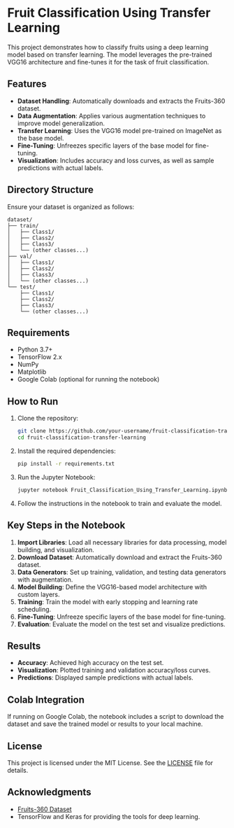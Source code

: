 # Fruit Classification Using Transfer Learning

This project demonstrates how to classify fruits using a deep learning model based on transfer learning. The model leverages the pre-trained VGG16 architecture and fine-tunes it for the task of fruit classification.

## Features

- **Dataset Handling**: Automatically downloads and extracts the Fruits-360 dataset.
- **Data Augmentation**: Applies various augmentation techniques to improve model generalization.
- **Transfer Learning**: Uses the VGG16 model pre-trained on ImageNet as the base model.
- **Fine-Tuning**: Unfreezes specific layers of the base model for fine-tuning.
- **Visualization**: Includes accuracy and loss curves, as well as sample predictions with actual labels.

## Directory Structure

Ensure your dataset is organized as follows:

```
dataset/
├── train/
│   ├── Class1/
│   ├── Class2/
│   ├── Class3/
│   └── (other classes...)
├── val/
│   ├── Class1/
│   ├── Class2/
│   ├── Class3/
│   └── (other classes...)
└── test/
    ├── Class1/
    ├── Class2/
    ├── Class3/
    └── (other classes...)
```

## Requirements

- Python 3.7+
- TensorFlow 2.x
- NumPy
- Matplotlib
- Google Colab (optional for running the notebook)

## How to Run

1. Clone the repository:
   ```bash
   git clone https://github.com/your-username/fruit-classification-transfer-learning.git
   cd fruit-classification-transfer-learning
   ```

2. Install the required dependencies:
   ```bash
   pip install -r requirements.txt
   ```

3. Run the Jupyter Notebook:
   ```bash
   jupyter notebook Fruit_Classification_Using_Transfer_Learning.ipynb
   ```

4. Follow the instructions in the notebook to train and evaluate the model.

## Key Steps in the Notebook

1. **Import Libraries**: Load all necessary libraries for data processing, model building, and visualization.
2. **Download Dataset**: Automatically download and extract the Fruits-360 dataset.
3. **Data Generators**: Set up training, validation, and testing data generators with augmentation.
4. **Model Building**: Define the VGG16-based model architecture with custom layers.
5. **Training**: Train the model with early stopping and learning rate scheduling.
6. **Fine-Tuning**: Unfreeze specific layers of the base model for fine-tuning.
7. **Evaluation**: Evaluate the model on the test set and visualize predictions.

## Results

- **Accuracy**: Achieved high accuracy on the test set.
- **Visualization**: Plotted training and validation accuracy/loss curves.
- **Predictions**: Displayed sample predictions with actual labels.

## Colab Integration

If running on Google Colab, the notebook includes a script to download the dataset and save the trained model or results to your local machine.

## License

This project is licensed under the MIT License. See the [LICENSE](LICENSE) file for details.

## Acknowledgments

- [Fruits-360 Dataset](https://www.kaggle.com/moltean/fruits)
- TensorFlow and Keras for providing the tools for deep learning.
